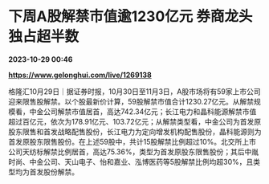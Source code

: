 # 下周A股解禁市值逾1230亿元 券商龙头独占超半数

**2023-10-29 00:46**

**https://www.gelonghui.com/live/1269138**

格隆汇10月29日｜据证券时报，10月30日至11月3日，A股市场将有59家上市公司迎来限售股解禁。以个股最新价计算，59股解禁市值合计1230.27亿元。从解禁规模看，中金公司解禁市值居首，高达742.34亿元；长江电力和晶科能源解禁市值超过百亿元，依次为178.91亿元、103.72亿元；从解禁类型看，中金公司为首发原股东限售和首发战略配售股份，长江电力为定向增发机构配售股份，晶科能源则为首发原股东限售股份。在上述59股中，共计15股解禁比例超过10%。北交所上市公司天纺标解禁比例居首，高达75.36%，类型为首发原股东限售股份；其后中胤时尚、中金公司、天山电子、怡和嘉业、泓博医药等5股解禁比例均超30%，且类型均为首发股份解禁。